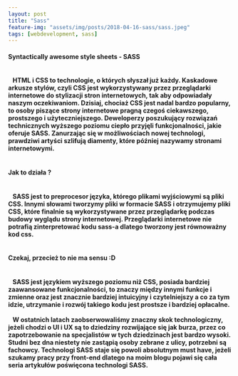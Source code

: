 ```yaml
---
layout: post
title: "Sass"
feature-img: "assets/img/posts/2018-04-16-sass/sass.jpeg"
tags: [webdevelopment, sass]
---
```


<h4 class="text-success">Syntactically awesome style sheets - SASS<h4>
<br>
<font class="base-font-size">
&nbsp;&nbsp;&nbsp;HTML i CSS to technologie, o których słyszał już każdy. Kaskadowe arkusze stylów, czyli CSS jest wykorzystywany przez przeglądarki internetowe do stylizacji stron internetowych, tak aby odpowiadały naszym oczekiwaniom. Dzisiaj, chociaż CSS jest nadal bardzo popularny, to osoby piszące strony internetowe pragną czegoś ciekawszego, prostszego i użyteczniejszego. Deweloperzy poszukujący rozwiązań technicznych wyższego poziomu ciepło przyjęli funkcjonalności, jakie oferuje SASS. Zanurzając się w możliwościach nowej technologi, prawdziwi artyści szlifują diamenty, które później nazywamy stronami internetowymi.
</font>
<br>
<br>
<h4 class="text-success">Jak to działa ?<h4>
<br>
<font class="base-font-size">
&nbsp;&nbsp;&nbsp;SASS jest to preprocesor języka, którego plikami wyjściowymi są pliki CSS. Innymi słowami tworzymy pliki w formacie SASS i otrzymujemy pliki CSS, które finalnie są wykorzystywane przez przeglądarkę podczas budowy wyglądu strony internetowej. Przeglądarki internetowe nie potrafią zinterpretować kodu sass-a dlatego tworzony jest równoważny kod css. 
</font>
<br>
<br>
<h4 class="text-success">Czekaj, przecież to nie ma sensu :D<h4>
<br>
<font class="base-font-size">
&nbsp;&nbsp;&nbsp;SASS jest językiem wyższego poziomu niż CSS, posiada bardziej zaawansowane funkcjonalności, to znaczy między innymi funkcje i zmienne oraz jest znacznie bardziej intuicyjny i czytelniejszy a co za tym idzie, utrzymanie i rozwój takiego kodu jest prostsze i bardziej opłacalne.
</font>
<br>
<br>
<font class="base-font-size">
&nbsp;&nbsp;&nbsp;W ostatnich latach zaobserwowaliśmy znaczny skok technologiczny, jeżeli chodzi o UI i UX są to dziedziny rozwijające się jak burza, przez co zapotrzebowanie na specjalistów w tych dziedzinach jest bardzo wysoki. Studni bez dna niestety nie zastąpią osoby zebrane z ulicy, potrzebni są fachowcy. Technologi SASS staje się powoli absolutnym must have, jeżeli szukamy pracy przy front-end dlatego na moim blogu pojawi się cała seria artykułów poświęcona technologi SASS.
</font>